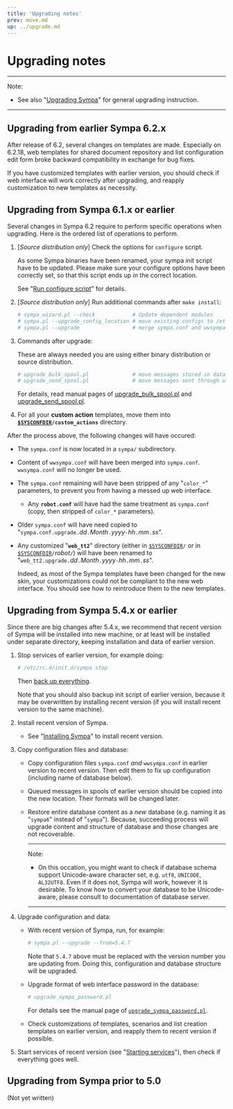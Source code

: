 ```yaml
---
title: 'Upgrading notes'
prev: move.md
up: ../upgrade.md
---
```


Upgrading notes
===============

----
Note:

  * See also "[Upgrading Sympa](../upgrade.md)" for general upgrading
    instruction.

----

Upgrading from earlier Sympa 6.2.x
----------------------------------

After release of 6.2, several changes on templates are made. Especially on
6.2.18, web templates for shared document repository and list configuration
edit form broke backward compatibility in exchange for bug fixes.

If you have customized templates with earlier version, you should check if web
interface will work correctly after upgrading, and reapply customization to new
templates as necessity.

Upgrading from Sympa 6.1.x or earlier
-------------------------------------

Several changes in Sympa 6.2 require to perform specific operations when
upgrading. Here is the ordered list of operations to perform.

  1. [_Source distribution only_] Check the options for ``configure`` script.

     As some Sympa binaries have been renamed, your sympa init script have to
     be updated. Please make sure your configure options have been correctly
     set, so that this script ends up in the correct location.

     See "[Run configure script](../install/install-sympa-distribution-source.md#run-configure-script)"
     for details.

  2. [_Source distribution only_] Run additional commands after
     ``make install``:
     ``` bash
     # sympa_wizard.pl --check            # Update dependent modules
     # sympa.pl --upgrade_config_location # move existing configs to /etc/sympa/ directory
     # sympa.pl --upgrade                 # merge sympa.conf and wwsympa.conf
     ```

  3. Commands after upgrade:

     These are always needed you are using either binary distribution or source
     distribution.
     ``` bash
     # upgrade_bulk_spool.pl              # move messages stored in database to filesystem
     # upgrade_send_spool.pl              # move messages sent through web interface to the new format
     ```
     For details, read manual pages of
     [upgrade_bulk_spool.pl](../man/upgrade_bulk_spool.1.md) and
     [upgrade_send_spool.pl](../man/upgrade_send_spool.1.md).

  4. For all your **custom action** templates, move them into
     **[``$SYSCONFDIR``](../layout.md#sysconfdir)`/custom_actions`**
     directory.

After the process above, the following changes will have occured:

  - The `sympa.conf` is now located in a `sympa/` subdirectory.
  - Content of ``wwsympa.conf`` will have been merged into `sympa.conf`.
    `wwsympa.conf` will no longer be used.
  - The `sympa.conf` remaining will have been stripped of any "`color_*`"
    parameters, to prevent you from having a messed up web interface.

      - Any **`robot.conf`** will have had the same treatment as `sympa.conf`
        (copy, then stripped of `color_*` parameters).

  - Older `sympa.conf` will have need copied to
    "`sympa.conf.upgrade.`_dd_`.`_Month_`.`_yyyy_`-`_hh_`.`_mm_`.`_ss_".
  - Any customized "**`web_tt2`**" directory (either in
    [``$SYSCONFDIR``](../layout.md#sysconfdir)`/` or in
    [``$SYSCONFDIR``](../layout.md#sysconfdir)`/`_robot_`/`)
    will have been renamed to
    "`web_tt2.upgrade.`_dd_`.`_Month_`.`_yyyy_`-`_hh_`.`_mm_`.`_ss_".

    Indeed, as most of the Sympa templates have been changed for the new skin,
    your customizations could not be compliant to the new web interface. You
    should see how to reintroduce them to the new templates.

Upgrading from Sympa 5.4.x or earlier
-------------------------------------

Since there are big changes after 5.4.x, we recommend that recent version
of Sympa will be installed into new machine, or at least will be installed
under separate directory, keeping installation and data of earlier version.

  1. Stop services of earlier version, for example doing:
     ``` bash
     # /etc/rc.d/init.d/sympa stop
     ```
     Then [back up everything](../upgrade.md#back-up-everything).

     Note that you should also backup init script of earlier version, because
     it may be overwritten by installing recent version (if you will install
     recent version to the same machine).

  2. Install recent version of Sympa.

       - See "[Installing Sympa](../install.md)" to install recent version.

  3. Copy configuration files and database:

       - Copy configuration files ``sympa.conf`` _and_ ``wwsympa.conf`` in
         earlier version to recent version.  Then edit them to fix up
         configuration (including name of database below).

       - Queued messages in spools of earlier version should be copied into
         the new location.  Their formats will be changed later.

       - Restore entire database content as a _new_ database (e.g. naming it
         as "`sympa6`" instead of "`sympa`").  Because, succeeding process
         will upgrade content and structure of database and those changes are
         not recoverable.

         ----
         Note:

           * On this occation, you might want to check if database schema
             support Unicode-aware character set, e.g. `utf8`, `UNICODE`,
             `AL32UTF8`. Even if it does not, Sympa will work, however
             it is desirable.  To know how to convert your database to be
             Unicode-aware, please consult to documentation of database
             server.

         ----

  4. Upgrade configuration and data:

       - With recent version of Sympa, run, for example:
         ``` bash
         # sympa.pl --upgrade --from=5.4.7
         ```
         Note that `5.4.7` above must be replaced with the version number you
         are updating from.  Doing this, configuration and database structure
         will be upgraded.

       - Upgrade format of web interface password in the database:
         ``` bash
         # upgrade_sympa_password.pl
         ```
         For details see the manual page of
         [``upgrade_sympa_password.pl``](../man/upgrade_sympa_password.1.md).

       - Check customizations of templates, scenarios and list creation
         templates on earlier version,
         and reapply them to recent version if possible.

  5. Start services of recent version (see
     "[Starting services](../admin/services.md#starting-services)"),
     then check if everything goes well.

Upgrading from Sympa prior to 5.0
---------------------------------

(Not yet written)

